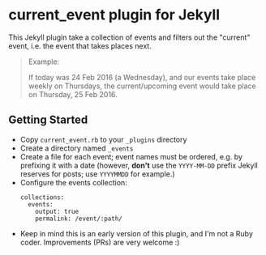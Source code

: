 # current_event plugin for Jekyll

This Jekyll plugin take a collection of events and filters out the "current" event, i.e. the event that takes places next.

>Example:
>
>If today was 24 Feb 2016 (a Wednesday), and our events take place weekly on Thursdays, the current/upcoming event would take place on Thursday, 25 Feb 2016.

## Getting Started

* Copy `current_event.rb` to your `_plugins` directory
* Create a directory named `_events`
* Create a file for each event; event names must be ordered, e.g. by prefixing it with a date (however, **don't** use the `YYYY-MM-DD` prefix Jekyll reserves for posts; use `YYYYMMDD` for example.)
* Configure the events collection:
    ```
    collections:
      events:
        output: true
        permalink: /event/:path/

    ```
* Keep in mind this is an early version of this plugin, and I'm not a Ruby coder. Improvements (PRs) are very welcome :)
